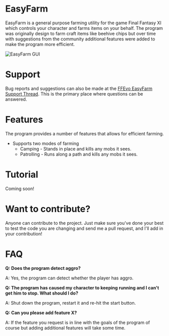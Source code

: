 # EasyFarm
EasyFarm is a general purpose farming utility for the game Final Fantasy XI which controls your character and farms items on your behalf. The program was originally design to farm craft items like beehive chips but over time with suggestions from the community additional features were added to make the program more efficient. 

![EasyFarm GUI](http://snag.gy/hc2Wj.jpg)

# Support
Bug reports and suggestions can also be made at the [FFEvo EasyFarm Support Thread](http://www.ffevo.net/topic/3137-easyfarm/). This is the primary place where questions can be answered.

# Features
The program provides a number of features that allows for efficient farming. 

* Supports two modes of farming
  * Camping - Stands in place and kills any mobs it sees.
  * Patrolling - Runs along a path and kills any mobs it sees. 

# Tutorial
Coming soon!

# Want to contribute?
Anyone can contribute to the project. Just make sure you've done your best to test the code you are changing and send me a pull request, and I'll add in your contribution!

# FAQ
**Q: Does the program detect aggro?**

A: Yes, the program can detect whether the player has aggro.

**Q: The program has caused my character to keeping running and I can't get him to stop. What should I do?**

A: Shut down the program, restart it and re-hit the start button.

**Q: Can you please add feature X?**

A: If the feature you request is in line with the goals of the program of course but adding additional features will take some time. 